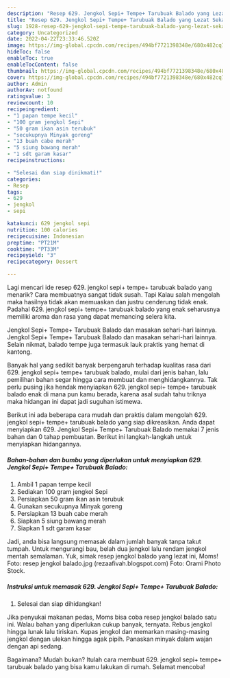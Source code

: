 ```yaml
---
description: "Resep 629. Jengkol Sepi+ Tempe+ Tarubuak Balado yang Lezat Sekali, Buat Buka Puasa Sempurna"
title: "Resep 629. Jengkol Sepi+ Tempe+ Tarubuak Balado yang Lezat Sekali, Buat Buka Puasa Sempurna"
slug: 1928-resep-629-jengkol-sepi-tempe-tarubuak-balado-yang-lezat-sekali-buat-buka-puasa-sempurna
category: Uncategorized
date: 2022-04-22T23:33:46.520Z
image: https://img-global.cpcdn.com/recipes/494bf7721398348e/680x482cq70/629-jengkol-sepi-tempe-tarubuak-balado-foto-resep-utama.jpg
hideToc: false
enableToc: true
enableTocContent: false
thumbnail: https://img-global.cpcdn.com/recipes/494bf7721398348e/680x482cq70/629-jengkol-sepi-tempe-tarubuak-balado-foto-resep-utama.jpg
cover: https://img-global.cpcdn.com/recipes/494bf7721398348e/680x482cq70/629-jengkol-sepi-tempe-tarubuak-balado-foto-resep-utama.jpg
author: Admin
authorAv: notfound
ratingvalue: 3
reviewcount: 10
recipeingredient:
- "1 papan tempe kecil"
- "100 gram jengkol Sepi"
- "50 gram ikan asin terubuk"
- "secukupnya Minyak goreng"
- "13 buah cabe merah"
- "5 siung bawang merah"
- "1 sdt garam kasar"
recipeinstructions:

- "Selesai dan siap dinikmati!"
categories:
- Resep
tags:
- 629
- jengkol
- sepi

katakunci: 629 jengkol sepi 
nutrition: 100 calories
recipecuisine: Indonesian
preptime: "PT21M"
cooktime: "PT33M"
recipeyield: "3"
recipecategory: Dessert

---
```



Lagi mencari ide resep 629. jengkol sepi+ tempe+ tarubuak balado yang menarik? Cara membuatnya sangat tidak susah. Tapi Kalau salah mengolah maka hasilnya tidak akan memuaskan dan justru cenderung tidak enak. Padahal 629. jengkol sepi+ tempe+ tarubuak balado yang enak seharusnya memiliki aroma dan rasa yang dapat memancing selera kita.


Jengkol Sepi+ Tempe+ Tarubuak Balado dan masakan sehari-hari lainnya. Jengkol Sepi+ Tempe+ Tarubuak Balado dan masakan sehari-hari lainnya. Selain nikmat, balado tempe juga termasuk lauk praktis yang hemat di kantong.

Banyak hal yang sedikit banyak berpengaruh terhadap kualitas rasa dari 629. jengkol sepi+ tempe+ tarubuak balado, mulai dari jenis bahan, lalu pemilihan bahan segar hingga cara membuat dan menghidangkannya. Tak perlu pusing jika hendak menyiapkan 629. jengkol sepi+ tempe+ tarubuak balado enak di mana pun kamu berada, karena asal sudah tahu triknya maka hidangan ini dapat jadi suguhan istimewa.


Berikut ini ada beberapa cara mudah dan praktis dalam mengolah 629. jengkol sepi+ tempe+ tarubuak balado yang siap dikreasikan. Anda dapat menyiapkan 629. Jengkol Sepi+ Tempe+ Tarubuak Balado memakai 7 jenis bahan dan 0 tahap pembuatan. Berikut ini langkah-langkah untuk menyiapkan hidangannya.

<!--inarticleads1-->

##### Bahan-bahan dan bumbu yang diperlukan untuk menyiapkan 629. Jengkol Sepi+ Tempe+ Tarubuak Balado:

1. Ambil 1 papan tempe kecil
1. Sediakan 100 gram jengkol Sepi
1. Persiapkan 50 gram ikan asin terubuk
1. Gunakan secukupnya Minyak goreng
1. Persiapkan 13 buah cabe merah
1. Siapkan 5 siung bawang merah
1. Siapkan 1 sdt garam kasar


Jadi, anda bisa langsung memasak dalam jumlah banyak tanpa takut tumpah. Untuk mengurangi bau, belah dua jengkol lalu rendam jengkol mentah semalaman. Yuk, simak resep jengkol balado yang lezat ini, Moms! Foto: resep jengkol balado.jpg (rezaafivah.blogspot.com) Foto: Orami Photo Stock. 

<!--inarticleads2-->

##### Instruksi untuk memasak 629. Jengkol Sepi+ Tempe+ Tarubuak Balado:


1. Selesai dan siap dihidangkan!

Jika penyukai makanan pedas, Moms bisa coba resep jengkol balado satu ini. Walau bahan yang diperlukan cukup banyak, ternyata. Rebus jengkol hingga lunak lalu tiriskan. Kupas jengkol dan memarkan masing-masing jengkol dengan ulekan hingga agak pipih. Panaskan minyak dalam wajan dengan api sedang. 

Bagaimana? Mudah bukan? Itulah cara membuat 629. jengkol sepi+ tempe+ tarubuak balado yang bisa kamu lakukan di rumah. Selamat mencoba!
